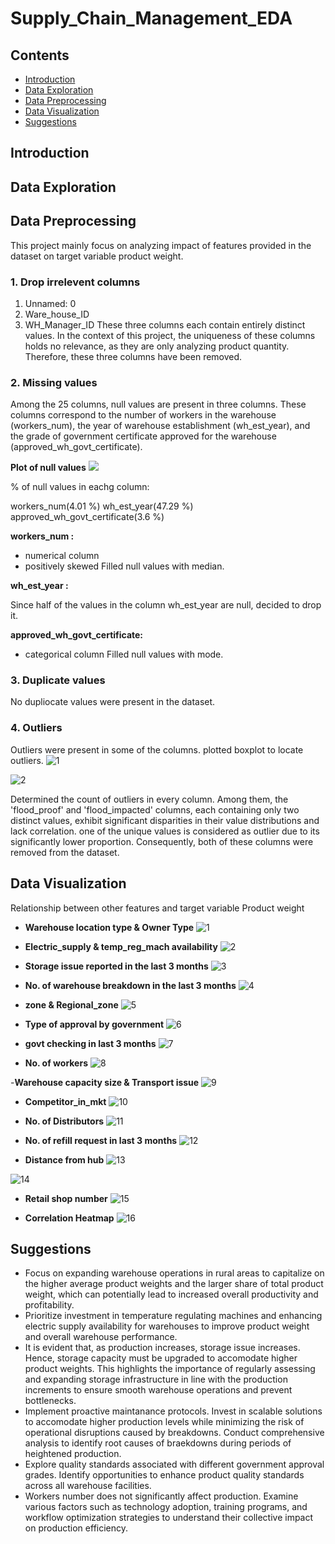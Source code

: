 
# Supply_Chain_Management_EDA



## Contents

- [Introduction](#Introduction)
- [Data Exploration](#Data-Dictionary)
- [Data Preprocessing](#Data-Processing)
- [Data Visualization](#Data-Visualization)
- [Suggestions](#Suggestions)

## Introduction


## Data Exploration


## Data Preprocessing
This project mainly focus on analyzing impact of features provided in the dataset on target variable product weight. 

### 1. Drop irrelevent columns
1. Unnamed: 0
2. Ware_house_ID
3. WH_Manager_ID
These three columns each contain entirely distinct values. In the context of this project, the uniqueness of these columns holds no relevance, as they are only analyzing product quantity. Therefore, these three columns have been removed.

### 2. Missing values
Among the 25 columns, null values are present in three columns. These columns correspond to the number of workers in the warehouse (workers_num), the year of warehouse establishment (wh_est_year), and the grade of government certificate approved for the warehouse (approved_wh_govt_certificate).

 **Plot of null values**
![](https://github.com/Devika-K-M-15/Supply_Chain_Management_EDA/blob/main/Visuals/Null%20Values.png)

% of null values in eachg column:

workers_num(4.01 %)
wh_est_year(47.29 %)
approved_wh_govt_certificate(3.6 %)


**workers_num :**
 * numerical column
 * positively skewed
 Filled null values with median.

**wh_est_year :**

Since half of the values in the column wh_est_year are null, decided to drop it.

**approved_wh_govt_certificate:**
* categorical column
Filled null values with mode.

### 3. Duplicate values
No dupliocate values were present in the dataset.

### 4. Outliers

Outliers were present in some of the columns. plotted boxplot to locate outliers.
![1](https://github.com/Devika-K-M-15/Supply_Chain_Management_EDA/blob/main/Visuals/Outliers%201.png)

![2](https://github.com/Devika-K-M-15/Supply_Chain_Management_EDA/blob/main/Visuals/Outliers%202.png)


Determined the count of outliers in every column. Among them, the 'flood_proof' and 'flood_impacted' columns, each containing only two distinct values, exhibit significant disparities in their value distributions and lack correlation. one of the unique values is considered as outlier due to its significantly lower proportion. Consequently, both of these columns were removed from the dataset.

## Data Visualization
Relationship between other features and target variable Product weight

- **Warehouse location type & Owner Type**
![1](https://github.com/Devika-K-M-15/Supply_Chain_Management_EDA/blob/main/Visuals/DA-1.png)

- **Electric_supply & temp_reg_mach availability**
![2](https://github.com/Devika-K-M-15/Supply_Chain_Management_EDA/blob/main/Visuals/DA-2.png)

- **Storage issue reported in the last 3 months**
![3](https://github.com/Devika-K-M-15/Supply_Chain_Management_EDA/blob/main/Visuals/DA-3.png)


- **No. of warehouse breakdown in the last 3 months**
![4](https://github.com/Devika-K-M-15/Supply_Chain_Management_EDA/blob/main/Visuals/DA-4.png)

- **zone & Regional_zone**
![5](https://github.com/Devika-K-M-15/Supply_Chain_Management_EDA/blob/main/Visuals/DA-5.png)

- **Type of approval by government**
![6](https://github.com/Devika-K-M-15/Supply_Chain_Management_EDA/blob/main/Visuals/DA-6.png)

- **govt checking in last 3 months**
![7](https://github.com/Devika-K-M-15/Supply_Chain_Management_EDA/blob/main/Visuals/DA-7.png)

- **No. of workers**
![8](https://github.com/Devika-K-M-15/Supply_Chain_Management_EDA/blob/main/Visuals/DA-8.png)

-**Warehouse capacity size & Transport issue**
![9](https://github.com/Devika-K-M-15/Supply_Chain_Management_EDA/blob/main/Visuals/DA-9.png)

- **Competitor_in_mkt**
![10](https://github.com/Devika-K-M-15/Supply_Chain_Management_EDA/blob/main/Visuals/DA-10.png)


- **No. of Distributors**
![11](https://github.com/Devika-K-M-15/Supply_Chain_Management_EDA/blob/main/Visuals/DA-11.png)

- **No. of refill request in last 3 months**
![12](https://github.com/Devika-K-M-15/Supply_Chain_Management_EDA/blob/main/Visuals/DA-12.png)

- **Distance from hub**
![13](https://github.com/Devika-K-M-15/Supply_Chain_Management_EDA/blob/main/Visuals/DA-13.png)

![14](https://github.com/Devika-K-M-15/Supply_Chain_Management_EDA/blob/main/Visuals/DA-14.png)

- **Retail shop number**
![15](https://github.com/Devika-K-M-15/Supply_Chain_Management_EDA/blob/main/Visuals/DA-15.png)

- **Correlation Heatmap**
![16](https://github.com/Devika-K-M-15/Supply_Chain_Management_EDA/blob/main/Visuals/DA-16.png)


## Suggestions

- Focus on expanding warehouse operations in rural areas to capitalize on the higher average product weights and the larger share of total product weight, which can potentially lead to increased overall productivity and profitability.
- Prioritize investment in temperature regulating machines and enhancing electric supply availability for warehouses to improve product weight and overall warehouse performance.
- It is evident that, as production increases, storage issue increases. Hence, storage capacity must be upgraded to accomodate higher product weights. This highlights the importance of regularly assessing and expanding storage infrastructure in line with the production increments to ensure smooth warehouse operations and prevent bottlenecks.
- Implement proactive maintanance protocols. Invest in scalable solutions to accomodate higher production levels while minimizing the risk of operational disruptions caused by breakdowns. Conduct comprehensive analysis to identify root causes of braekdowns during periods of heightened production.
- Explore quality standards associated with different government approval grades. Identify opportunities to enhance product quality standards across all warehouse facilities.
- Workers number does not significantly affect production. Examine various factors such as technology adoption, training programs, and workflow optimization strategies to understand their collective impact on production efficiency.
